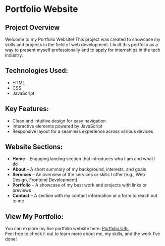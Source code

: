# Portfolio Website

## Project Overview
Welcome to my Portfolio Website! This project was created to showcase my skills and projects in the field of web development. I built this portfolio as a way to present myself professionally and to apply for internships in the tech industry.

## Technologies Used:
- HTML  
- CSS  
- JavaScript  

## Key Features:
- Clean and intuitive design for easy navigation  
- Interactive elements powered by JavaScript  
- Responsive layout for a seamless experience across various devices  

## Website Sections:
- **Home** – Engaging landing section that introduces who I am and what I do  
- **About** – A short summary of my background, interests, and goals  
- **Services** – An overview of the services or skills I offer (e.g., Web Design, Frontend Development)  
- **Portfolio** – A showcase of my best work and projects with links or previews  
- **Contact** – A section with my contact information or a form to reach out to me  

## View My Portfolio:
You can explore my live portfolio website here: [Portfolio URL](https://Poonam-Singh123.github.io/)  
Feel free to check it out to learn more about me, my skills, and the work I’ve done!
